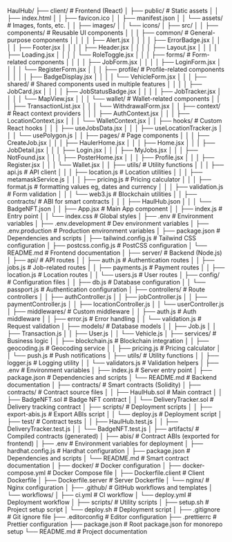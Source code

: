 HaulHub/
├── client/                           # Frontend (React)
│   ├── public/                       # Static assets
│   │   ├── index.html
│   │   ├── favicon.ico
│   │   ├── manifest.json
│   │   └── assets/                   # Images, fonts, etc.
│   │       ├── images/
│   │       └── icons/
│   ├── src/
│   │   ├── components/               # Reusable UI components
│   │   │   ├── common/               # General-purpose components
│   │   │   │   ├── Alert.jsx
│   │   │   │   ├── ErrorBadge.jsx
│   │   │   │   ├── Footer.jsx
│   │   │   │   ├── Header.jsx
│   │   │   │   ├── Layout.jsx
│   │   │   │   ├── Loading.jsx
│   │   │   │   └── RoleToggle.jsx 
│   │   │   ├── forms/                # Form-related components
│   │   │   │   ├── JobForm.jsx
│   │   │   │   ├── LoginForm.jsx
│   │   │   │   └── RegisterForm.jsx
│   │   │   ├── profile/              # Profile-related components
│   │   │   │   ├── BadgeDisplay.jsx
│   │   │   │   └── VehicleForm.jsx
│   │   │   ├── shared/               # Shared components used in multiple features
│   │   │   │   ├── JobCard.jsx
│   │   │   │   ├── JobStatusBadge.jsx
│   │   │   │   ├── JobTracker.jsx
│   │   │   │   └── MapView.jsx
│   │   │   └── wallet/               # Wallet-related components
│   │   │       ├── TransactionList.jsx
│   │   │       └── WithdrawalForm.jsx
│   │   ├── context/                  # React context providers
│   │   │   ├── AuthContext.jsx
│   │   │   ├── LocationContext.jsx
│   │   │   └── WalletContext.jsx
│   │   ├── hooks/                    # Custom React hooks
│   │   │   ├── useJobsData.jsx
│   │   │   ├── useLocationTracker.js
│   │   │   └── usePolygon.js
│   │   ├── pages/                    # Page components
│   │   │   ├── CreateJob.jsx
│   │   │   ├── HaulerHome.jsx
│   │   │   ├── Home.jsx
│   │   │   ├── JobDetail.jsx
│   │   │   ├── Login.jsx
│   │   │   ├── MyJobs.jsx
│   │   │   ├── NotFound.jsx
│   │   │   ├── PosterHome.jsx
│   │   │   ├── Profile.jsx
│   │   │   ├── Register.jsx
│   │   │   └── Wallet.jsx
│   │   ├── utils/                    # Utility functions
│   │   │   ├── api.js                # API client
│   │   │   ├── location.js           # Location utilities
│   │   │   ├── metamaskService.js
│   │   │   ├── pricing.js            # Pricing calculator
│   │   │   ├── format.js            # formatting values eg, dates and currency 
│   │   │   ├── validation.js         # Form validation
│   │   │   └── web3.js               # Blockchain utilities
│   │   ├── contracts/                # ABI for smart contracts
│   │   │   ├── HaulHub.json
│   │   │   └── BadgeNFT.json
│   │   ├── App.jsx                   # Main App component
│   │   ├── index.js                  # Entry point
│   │   └── index.css                 # Global styles
│   ├── .env                          # Environment variables
│   ├── .env.development              # Dev environment variables
│   ├── .env.production               # Production environment variables
│   ├── package.json                  # Dependencies and scripts
│   ├── tailwind.config.js            # Tailwind CSS configuration
│   ├── postcss.config.js             # PostCSS configuration
│   └── README.md                     # Frontend documentation
│
├── server/                           # Backend (Node.js)
│   ├── api/                          # API routes
│   │   ├── auth.js                   # Authentication routes
│   │   ├── jobs.js                   # Job-related routes
│   │   ├── payments.js               # Payment routes
│   │   ├── location.js               # Location routes
│   │   └── users.js                  # User routes
│   ├── config/                       # Configuration files
│   │   ├── db.js                     # Database configuration
│   │   └── passport.js               # Authentication configuration
│   ├── controllers/                  # Route controllers
│   │   ├── authController.js
│   │   ├── jobController.js
│   │   ├── paymentController.js
│   │   ├── locationController.js
│   │   └── userController.js
│   ├── middlewares/                  # Custom middleware
│   │   ├── auth.js                   # Auth middleware
│   │   ├── error.js                  # Error handling
│   │   └── validation.js             # Request validation
│   ├── models/                       # Database models
│   │   ├── Job.js
│   │   ├── Transaction.js
│   │   ├── User.js
│   │   └── Vehicle.js
│   ├── services/                     # Business logic
│   │   ├── blockchain.js             # Blockchain integration
│   │   ├── geocoding.js              # Geocoding service
│   │   ├── pricing.js                # Pricing calculator
│   │   └── push.js                   # Push notifications
│   ├── utils/                        # Utility functions
│   │   ├── logger.js                 # Logging utility
│   │   └── validators.js             # Validation helpers
│   ├── .env                          # Environment variables
│   ├── index.js                      # Server entry point
│   ├── package.json                  # Dependencies and scripts
│   └── README.md                     # Backend documentation
│
├── contracts/                        # Smart contracts (Solidity)
│   ├── contracts/                    # Contract source files
│   │   ├── HaulHub.sol               # Main contract
│   │   ├── BadgeNFT.sol              # Badge NFT contract
│   │   └── DeliveryTracker.sol       # Delivery tracking contract
│   ├── scripts/                      # Deployment scripts
│   │   ├── export-abis.js            # Export ABIs script
│   │   └── deploy.js                 # Deployment script
│   ├── test/                         # Contract tests
│   │   ├── HaulHub.test.js
│   │   ├── DeliveryTracker.test.js
│   │   └── BadgeNFT.test.js
│   ├── artifacts/                    # Compiled contracts (generated)
│   ├── abis/                         # Contract ABIs (exported for frontend)
│   ├── .env                          # Environment variables for deployment
│   ├── hardhat.config.js             # Hardhat configuration
│   ├── package.json                  # Dependencies and scripts
│   └── README.md                     # Smart contract documentation
│
├── docker/                           # Docker configuration
│   ├── docker-compose.yml            # Docker Compose file
│   ├── Dockerfile.client             # Client Dockerfile
│   ├── Dockerfile.server             # Server Dockerfile
│   └── nginx/                        # Nginx configuration
│
├── .github/                          # GitHub workflows and templates
│   └── workflows/
│       ├── ci.yml                    # CI workflow
│       └── deploy.yml                # Deployment workflow
│
├── scripts/                          # Utility scripts
│   ├── setup.sh                      # Project setup script
│   └── deploy.sh                     # Deployment script
│
├── .gitignore                        # Git ignore file
├── .editorconfig                     # Editor configuration
├── .prettierrc                       # Prettier configuration
├── package.json                      # Root package.json for monorepo setup
└── README.md                         # Project documentation